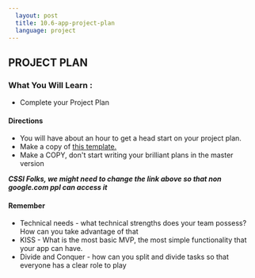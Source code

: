 ```yaml
---
  layout: post
  title: 10.6-app-project-plan
  language: project
---
```

## PROJECT PLAN
### What You Will Learn  :
* Complete your Project Plan

#### Directions
* You will have about an hour to get a head start on your project plan.
* Make a copy of [this template.](https://docs.google.com/a/google.com/document/d/1bYyLZscWxT5jP8cB9Wu0n3mmgksxmMlka3TJKzVWYyw/edit?usp=sharing)
* Make a COPY, don't start writing your brilliant plans in the master version

***CSSI Folks, we might need to change the link above so that non google.com ppl can access it***

#### Remember
* Technical needs - what technical strengths does your team possess? How can you take advantage of that
* KISS - What is the most basic MVP, the most simple functionality that your app can have.
* Divide and Conquer - how can you split and divide tasks so that everyone has a clear role to play
